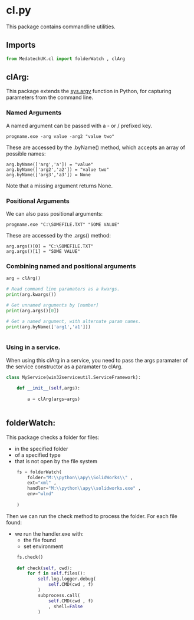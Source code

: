 # cl.py

This package contains commandline utilities.

## Imports
```python
from MedatechUK.cl import folderWatch , clArg

```

## clArg:
This package extends the [sys.argv](https://docs.python.org/3/library/sys.html "sys.argv") function in Python, for capturing parameters from the command line.

### Named Arguments
A named argument can be passed with a - or / prefixed key. 
```
progname.exe -arg value -arg2 "value two"
```

These are accessed by the .byName() method, which accepts an array of possible names:
```
arg.byName(['arg','a']) = "value"
arg.byName(['arg2','a2']) = "value two"
arg.byName(['arg3','a3']) = None
```
Note that a missing argument returns None.

### Positional Arguments
We can also pass positional arguments:
```
progname.exe "C:\SOMEFILE.TXT" "SOME VALUE"
```

These are accessed by the .args() method:
```
arg.args()[0] = "C:\SOMEFILE.TXT"
arg.args()[1] = "SOME VALUE"
```

### Combining named and positional arguments
```python    
arg = clArg()

# Read command line paramaters as a kwargs.
print(arg.kwargs())

# Get unnamed arguments by [number]
print(arg.args()[0])

# Get a named argument, with alternate param names.
print(arg.byName(['arg1','a1']))
	
```

### Using in a service.
When using this clArg in a service, you need to pass the args paramater of the service constructor as a paramater to clArg.
```python
class MyService(win32serviceutil.ServiceFramework):
    
    def __init__(self,args):
		
		a = clArg(args=args)
	
```

## folderWatch:

This package checks a folder for files:
- in the specified folder
- of a specified type
- that is not open by the file system	
```python
    fs = folderWatch(
		folder="M:\\python\\apy\\SolidWorks\\" , 
		ext="xml" ,
		handler="M:\\python\\apy\\solidworks.exe" , 
		env="wlnd"  
        
    )
```
Then we can run the check method to process the folder. For each file found:
- we run the handler.exe with:
	- the file found
	- set environment
```python	
    fs.check()
	
    def check(self, cwd):
        for f in self.files():   
            self.log.logger.debug(               
                self.CMD(cwd , f)
            )         
            subprocess.call(
                self.CMD(cwd , f)
                , shell=False
            )	
```